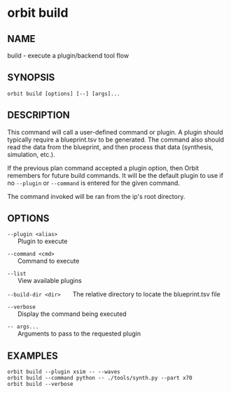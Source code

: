 # __orbit build__

## __NAME__

build - execute a plugin/backend tool flow

## __SYNOPSIS__

```
orbit build [options] [--] [args]...
```

## __DESCRIPTION__

This command will call a user-defined command or plugin. A plugin should
typically require a blueprint.tsv to be generated. The command also
should read the data from the blueprint, and then process that data
(synthesis, simulation, etc.).
  
If the previous plan command accepted a plugin option, then Orbit remembers
for future build commands. It will be the default plugin to use if no
`--plugin` or `--command` is entered for the given command.
  
The command invoked will be ran from the ip's root directory.

## __OPTIONS__

`--plugin <alias>`   
      Plugin to execute
 
`--command <cmd>`  
      Command to execute
  
`--list`  
      View available plugins
 
`--build-dir <dir>`
      The relative directory to locate the blueprint.tsv file
 
`--verbose`  
      Display the command being executed
 
`-- args...`  
      Arguments to pass to the requested plugin

## __EXAMPLES__

```
orbit build --plugin xsim -- --waves
orbit build --command python -- ./tools/synth.py --part x70
orbit build --verbose
```